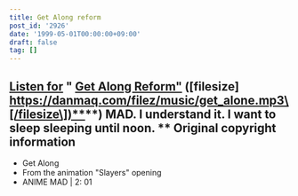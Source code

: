 ```yaml
---
title: Get Along reform
post_id: '2926'
date: '1999-05-01T00:00:00+09:00'
draft: false
tag: []
---
```


## [Listen for](/filez/music/get_alone.mp3) " [Get Along Reform"](/filez/music/get_alone.mp3) (\[filesize\] [https://danmaq.com/filez/music/get_alone.mp3\[/filesize\])**](https://danmaq.com/filez/music/get_alone.mp3[/filesize])**) MAD. I understand it. I want to sleep sleeping until noon. ** Original copyright information

*   Get Along
*   From the animation "Slayers" opening
*   ANIME MAD | 2: 01